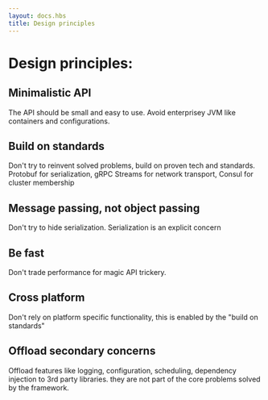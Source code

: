 ```yaml
---
layout: docs.hbs
title: Design principles
---
```


# Design principles:

## Minimalistic API
The API should be small and easy to use. Avoid enterprisey JVM like containers and configurations.

## Build on standards
Don't try to reinvent solved problems, build on proven tech and standards.
Protobuf for serialization, gRPC Streams for network transport, Consul for cluster membership

## Message passing, not object passing
Don't try to hide serialization. Serialization is an explicit concern 

## Be fast
Don't trade performance for magic API trickery.

## Cross platform
Don't rely on platform specific functionality, this is enabled by the "build on standards"

## Offload secondary concerns
Offload features like logging, configuration, scheduling, dependency injection to 3rd party libraries. they are not part of the core problems solved by the framework.

